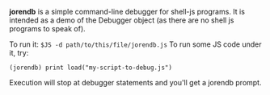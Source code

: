**jorendb** is a simple command-line debugger for shell-js programs. It is
intended as a demo of the Debugger object (as there are no shell js programs
 to speak of).

To run it: `$JS -d path/to/this/file/jorendb.js`
To run some JS code under it, try:

    (jorendb) print load("my-script-to-debug.js")

Execution will stop at debugger statements and you'll get a jorendb prompt.
